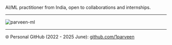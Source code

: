 <p align="center">

  AI/ML practitioner from India, open to collaborations and internships.

</p>

---

 <p><img align="center" src="https://github-readme-streak-stats.herokuapp.com/?user=parveen-ml&" alt="parveen-ml" /></p>

---

<p align="left">
  🌐 Personal GitHub (2022 - 2025 June): <a href="https://github.com/1parveen">github.com/1parveen</a>
</p>
<!--![snake gif](https://github.com/parveen-ml/fcommit/blob/output/github-snake-dark.svg)
-->
<!--
**parveen-ml/parveen-ml** is a ✨ _special_ ✨ repository because its `README.md` (this file) appears on your GitHub profile.

Here are some ideas to get you started:

- 🔭 I’m currently working on ...
- 🌱 I’m currently learning ...
- 👯 I’m looking to collaborate on ...
- 🤔 I’m looking for help with ...
- 💬 Ask me about ...
- 📫 How to reach me: ...
- 😄 Pronouns: ...
- ⚡ Fun fact: ...
-->
